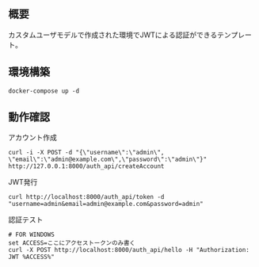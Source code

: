 ## 概要
カスタムユーザモデルで作成された環境でJWTによる認証ができるテンプレート。

## 環境構築

```
docker-compose up -d
```

## 動作確認
アカウント作成
```
curl -i -X POST -d "{\"username\":\"admin\", \"email\":\"admin@example.com\",\"password\":\"admin\"}" http://127.0.0.1:8000/auth_api/createAccount
```

JWT発行
```
curl http://localhost:8000/auth_api/token -d "username=admin&email=admin@example.com&password=admin"
```

認証テスト
```
# FOR WINDOWS
set ACCESS=ここにアクセストークンのみ書く
curl -X POST http://localhost:8000/auth_api/hello -H "Authorization: JWT %ACCESS%"
```
